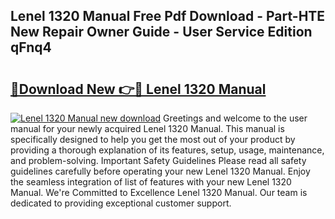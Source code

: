 ## Lenel 1320 Manual Free Pdf Download - Part-HTE New Repair Owner Guide - User Service Edition qFnq4

# <h2><a href="http://bc4476.oget.top/?id=Lenel+1320+Manual">🔗Download New 👉🔴 Lenel 1320 Manual</a></h2>

[![Lenel 1320 Manual new download](https://i.imgur.com/5g1atiW.png)](http://bc4476.oget.top/?id=Lenel+1320+Manual)
Greetings and welcome to the user manual for your newly acquired Lenel 1320 Manual. This manual is specifically designed to help you get the most out of your product by providing a thorough explanation of its features, setup, usage, maintenance, and problem-solving. Important Safety Guidelines Please read all safety guidelines carefully before operating your new Lenel 1320 Manual. Enjoy the seamless integration of list of features with your new Lenel 1320 Manual. We're Committed to Excellence Lenel 1320 Manual. Our team is dedicated to providing exceptional customer support.
